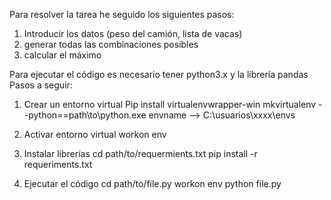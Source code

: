 Para resolver la tarea he seguido los siguientes pasos:
1. Introducir los datos (peso del camión, lista de vacas)
2. generar todas las combinaciones posibles
3. calcular el máximo

Para ejecutar el código es necesario tener python3.x y la librería pandas
Pasos a seguir:
1. Crear un entorno virtual
    Pip install virtualenvwrapper-win
    mkvirtualenv --python==path\to\python.exe envname --> C:\usuarios\xxxx\envs

2. Activar entorno virtual
    workon env

3. Instalar librerías
    cd path/to/requermients.txt
    pip install -r requeriments.txt

4. Ejecutar el código
    cd path/to/file.py
    workon env
    python file.py
